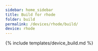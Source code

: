 ```yaml
---
sidebar: home_sidebar
title: Build for rhode
folder: build
permalink: /devices/rhode/build/
device: rhode
---
```

{% include templates/device_build.md %}
